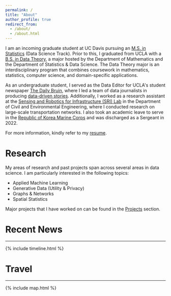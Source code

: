 ```yaml
---
permalink: /
title: "About"
author_profile: true
redirect_from: 
  - /about/
  - /about.html
---
```


I am an incoming graduate student at UC Davis pursuing an [M.S. in Statistics](https://statistics.ucdavis.edu/) (Data Science Track). Prior to this, I graduated from UCLA with a [B.S. in Data Theory](https://datatheory.ucla.edu/learning/), a major hosted by the Department of Mathematics and the Department of Statistics & Data Science. The Data Theory major is an interdisciplinary program that combines coursework in mathematics, statistics, computer science, and domain-specific applications.

As an undergraduate student, I served as the Data Editor for UCLA's student newspaper [The Daily Bruin](https://dailybruin.com/), where I led a team of data journalists in producing [data-driven stories](https://stack.dailybruin.com/). Additionally, I worked as a research assistant at the [Sensing and Robotics for Infrastructure (SRI) Lab](https://sri-lab.seas.ucla.edu/) in the Department of Civil and Environmental Engineering, where I conducted research on large-scale transportation networks. I also took an academic leave to serve in the [Republic of Korea Marine Corps](https://www.rokmc.mil.kr:10005/index.do) and was discharged as a Sergeant in 2022.

For more information, kindly refer to my [resume](http://cjunwon.github.io/files/junwonchoi_resume.pdf).

Research
===

My areas of research and past projects span across several areas in data science. I am particularly interested in the following topics:

- Applied Machine Learning
- Generative Data (Utility & Privacy)
- Graphs & Networks
- Spatial Statistics

Major projects that I have worked on can be found in the [Projects](http://cjunwon.github.io/projects/) section.

Recent News
===
---

{% include timeline.html %}


Travel
===
---

{% include map.html %}